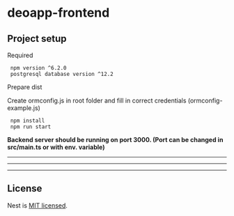 # deoapp-frontend

## Project setup
Required
```
 npm version ^6.2.0 
 postgresql database version ^12.2 
```
Prepare dist

Create ormconfig.js in root folder and fill in correct credentials (ormconfig-example.js)
```
 npm install
 npm run start
```
**Backend server should be running on port 3000. (Port can be changed in src/main.ts or with env. variable)**

<hr>
<hr>
<hr>

## License


  Nest is [MIT licensed](LICENSE).



